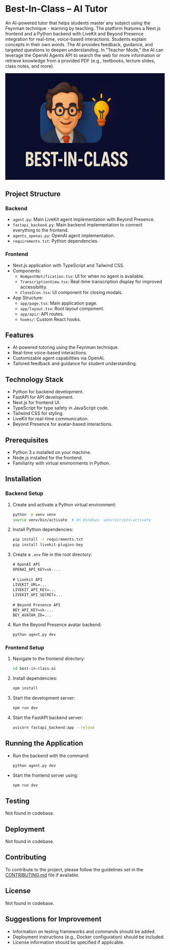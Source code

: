 # Best-In-Class – AI Tutor

An AI-powered tutor that helps students master any subject using the Feynman technique - learning by teaching. The platform features a Next.js frontend and a Python backend with LiveKit and Beyond Presence integration for real-time, voice-based interactions. Students explain concepts in their own words. The AI provides feedback, guidance, and targeted questions to deepen understanding. In "Teacher Mode," the AI can leverage the OpenAI Agents API to search the web for more information or retrieve knowledge from a provided PDF (e.g., textbooks, lecture slides, class notes, and more).

![Best-In-Class - AI Tutor Screenshot](./best_in_class_ai_feynman.png)

## Project Structure

### Backend
- `agent.py`: Main LiveKit agent implementation with Beyond Presence.
- `fastapi_backend.py`: Main backend implementation to connect everything to the frontend.
- `agents_openai.py`: OpenAI agent implementation.
- `requirements.txt`: Python dependencies.

### Frontend
- Next.js application with TypeScript and Tailwind CSS.
- Components:
  - `NoAgentNotification.tsx`: UI for when no agent is available.
  - `TranscriptionView.tsx`: Real-time transcription display for improved accessibility.
  - `CloseIcon.tsx`: UI component for closing modals.
- App Structure:
  - `app/page.tsx`: Main application page.
  - `app/layout.tsx`: Root layout component.
  - `app/api/`: API routes.
  - `hooks/`: Custom React hooks.

## Features
- AI-powered tutoring using the Feynman technique.
- Real-time voice-based interactions.
- Customizable agent capabilities via OpenAI.
- Tailored feedback and guidance for student understanding.

## Technology Stack
- Python for backend development.
- FastAPI for API development.
- Next.js for frontend UI.
- TypeScript for type safety in JavaScript code.
- Tailwind CSS for styling.
- LiveKit for real-time communication.
- Beyond Presence for avatar-based interactions.

## Prerequisites
- Python 3.x installed on your machine.
- Node.js installed for the frontend.
- Familiarity with virtual environments in Python.

## Installation
### Backend Setup
1. Create and activate a Python virtual environment:
    ```bash
    python -m venv venv
    source venv/bin/activate  # On Windows: venv\Scripts\activate
    ```
   
2. Install Python dependencies:
    ```bash
    pip install -r requirements.txt
    pip install livekit-plugins-bey
    ```

3. Create a `.env` file in the root directory:
    ```plaintext
    # OpenAI API  
    OPENAI_API_KEY=sk-...

    # Livekit API  
    LIVEKIT_URL=...
    LIVEKIT_API_KEY=...
    LIVEKIT_API_SECRET=...

    # Beyond Presence API
    BEY_API_KEY=sk-...
    BEY_AVATAR_ID=...
    ```

4. Run the Beyond Presence avatar backend:
    ```bash
    python agent.py dev
    ```

### Frontend Setup
1. Navigate to the frontend directory:
    ```bash
    cd best-in-class-ai
    ```

2. Install dependencies:
    ```bash
    npm install
    ```

3. Start the development server:
    ```bash
    npm run dev
    ```

4. Start the FastAPI backend server:
    ```bash
    uvicorn fastapi_backend:app --reload
    ```

## Running the Application
- Run the backend with the command:
    ```bash
    python agent.py dev
    ```
- Start the frontend server using:
    ```bash
    npm run dev
    ```

## Testing
Not found in codebase.

## Deployment
Not found in codebase.

## Contributing
To contribute to the project, please follow the guidelines set in the [CONTRIBUTING.md](#) file if available.

## License
Not found in codebase.

## Suggestions for Improvement
- Information on testing frameworks and commands should be added.
- Deployment instructions (e.g., Docker configuration) should be included.
- License information should be specified if applicable.